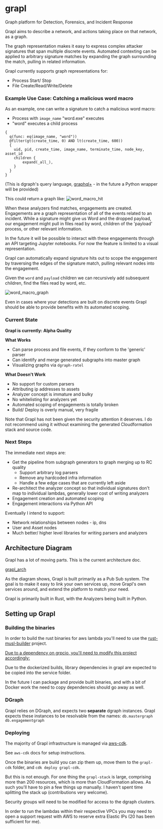 # grapl
Graph platform for Detection, Forensics, and Incident Response

Grapl aims to describe a network, and actions taking place on that network, as a graph.

The graph representation makes it easy to express complex attacker signatures
that span multiple discrete events. Automated contexting can be applied to
arbitrary signature matches by expanding the graph surrounding the match,
pulling in related information.

Grapl currently supports graph representations for:
* Process Start/ Stop
* File Create/Read/Write/Delete


### Example Use Case: Catching a malicious word macro

As an example, one can write a signature to catch a malicious word macro: 
* Process with `image_name` "word.exe" executes
* "word" executes a child process

```
{
  q(func: eq(image_name, "word")) 
  @filter(gt(create_time, 0) AND lt(create_time, 600))
  {
    uid, pid, create_time, image_name, terminate_time, node_key, asset_id
    children {
        expand(_all_),
    }
  }
}
```
(This is dgraph's query language, [graphql+](https://docs.dgraph.io/query-language/) - in the future a Python wrapper will be provided)

This could return a graph like:
![word_macro_hit](https://github.com/insanitybit/grapl/blob/master/images/word_child.png)


When these analyzers find matches, engagements are created. Engagements are a graph
representation of all of the events related to an incident. While a signature
might give us Word and the dropped payload, our engagement might pull in files
read by word, children of the 'payload' process, or other relevant information.

In the future it will be possible to interact with these engagements through
an API targeting Jupyter notebooks. For now the feature is limited to a visual
representation.

Grapl can automatically expand signature hits out to scope the engagement by
traversing the edges of the signature match, pulling relevant nodes into the
engagement.

Given the `word` and `payload` children we can recursively
add subsequent children, find the files read by word, etc.

![word_macro_graph](https://github.com/insanitybit/grapl/blob/master/images/word_macro_graph.png)

Even in cases where your detections are built on discrete events Grapl should
be able to provide benefits with its automated scoping.


### Current State

**Grapl is currently: Alpha Quality**

**What Works**
* Can parse process and file events, if they conform to the 'generic' parser
* Can identify and merge generated subgraphs into master graph
* Visualizing graphs via `dgraph-ratel`


**What Doesn't Work**
* No support for custom parsers
* Attributing ip addresses to assets
* Analyzer concept is immature and bulky
* No whitelisting for analyzers yet
* Automated scoping of engagements is totally broken
* Build/ Deploy is overly manual, very fragile

Note that Grapl has not been given the security attention it deserves. I do not recommend
using it without examining the generated Cloudformation stack and source code.


### Next Steps

The immediate next steps are:
* Get the pipeline from subgraph generators to graph merging up to RC quality
    * Support arbitrary log parsers
    * Remove any hardcoded infra information
    * Handle a few edge cases that are currently left aside
* Re-architect the analyzer concept so that individual signatures don't map to
    individual lambdas, generally lower cost of writing analyzers
* Engagement creation and automated scoping
* Engagement interactions via Python API

Eventually I intend to support:
* Network relationships between nodes - ip, dns
* User and Asset nodes
* Much better/ higher level libraries for writing parsers and analyzers


## Architecture Diagram

Grapl has a lot of moving parts. This is the current architecture doc.

[grapl_arch](https://github.com/insanitybit/grapl/blob/master/images/grapl_arch.png)

As the diagram shows, Grapl is built primarily as a Pub Sub system. The goal is to make it easy to link
your own services up, move Grapl's own services around, and extend the platform to match your need.

Grapl is primarily built in Rust, with the Analyzers being built in Python.

## Setting up Grapl

### Building the binaries

In order to build the rust binaries for aws lambda you'll need to use the
[rust-musl-builder](https://github.com/emk/rust-musl-builder/) project.

[Due to a dependency on grpcio, you'll need to modify this project accordingly:](https://github.com/emk/rust-musl-builder/issues/53)

Due to the dockerized builds, library dependencies in grapl are expected to be copied into the service folder.

In the future I can package and provide built binaries, and with a bit of Docker work the need to copy dependencies
should go away as well.

### DGraph

Grapl relies on DGraph, and expects two **separate** dgraph instances. Grapl expects these
instances to be resolvable from the names:
`db.mastergraph`
`db.engagementgraph`


### Deploying

The majority of Grapl infrastructure is managed via [aws-cdk](https://gitter.im/awslabs/aws-cdk).

See `aws-cdk` docs for setup instructions.

Once the binaries are build you can zip them up, move them to the `grapl-cdk` folder, and `cdk deploy grapl-cdk`.

But this is not enough. For one thing the `grapl-stack` is large, comprising more than 200
resources, which is more than CloudFormation allows. As such you'll have to pin a few things
up manually. I haven't spent time splitting the stack up (contributions very welcome).

Security groups will need to be modified for access to the dgraph clusters.

In order to run the lambdas within their respective VPCs you may need to open a support request
with AWS to reserve extra Elastic IPs (20 has been sufficient for me).

